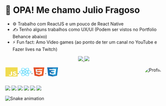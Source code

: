 # 👋 OPA! Me chamo Julio Fragoso


- ⚙️ Trabalho com ReactJS e um pouco de React Native
- ✍️ Tenho alguns trabalhos como UX/UI (Podem ser vistos no Portfolio Behance abaixo)
- ⚡ Fun fact: Amo Video games (ao ponto de ter um canal no YouTube e Fazer lives na Twitch)

<div align="center">
  <a href="https://github.com/juliofragoso">
  <img height="160em" src="https://github-readme-stats.vercel.app/api?username=juliofragoso&show_icons=true&theme=ocean_dark&include_all_commits=true&count_private=true"/>
  <img height="160em" src="https://github-readme-stats.vercel.app/api/top-langs/?username=juliofragoso&layout=compact&langs_count=7&theme=ocean_dark"/>
</div>
  
 <div style="display: inline_block"><br>
  <img align="center" alt="JS" height="30" width="40" src="https://raw.githubusercontent.com/devicons/devicon/master/icons/javascript/javascript-plain.svg">
  <img align="center" alt="React" height="30" width="40" src="https://raw.githubusercontent.com/devicons/devicon/master/icons/react/react-original.svg">
  <img align="center" alt="HTML" height="30" width="40" src="https://raw.githubusercontent.com/devicons/devicon/master/icons/html5/html5-original.svg">
  <img align="center" alt="CSS" height="30" width="40" src="https://raw.githubusercontent.com/devicons/devicon/master/icons/css3/css3-original.svg">
  <img align="right" alt="Profile" height="150" style="border-radius:50px;" src="https://static-cdn.jtvnw.net/jtv_user_pictures/19165cee-92c7-443a-8785-458fba663111-profile_image-300x300.png">
</div>
  
  ##
  
<div>
  <a href="https://www.behance.net/juliofragoso" target="_blank"><img src="https://img.shields.io/badge/-Behance-blue?style=for-the-badge&logo=behance&logoColor=white" target="_blank"></a>
  <a href="https://www.youtube.com/doispracima" target="_blank"><img src="https://img.shields.io/badge/YouTube-FF0000?style=for-the-badge&logo=youtube&logoColor=white" target="_blank"></a>
  <a href="https://instagram.com/juliofragoso" target="_blank"><img src="https://img.shields.io/badge/-Instagram-%23E4405F?style=for-the-badge&logo=instagram&logoColor=white" target="_blank"></a>
 	<a href="https://www.twitch.tv/juliofragoso" target="_blank"><img src="https://img.shields.io/badge/Twitch-9146FF?style=for-the-badge&logo=twitch&logoColor=white" target="_blank"></a>
  <a href = "mailto:jcfragoso@gmail.com"><img src="https://img.shields.io/badge/-Gmail-%23333?style=for-the-badge&logo=gmail&logoColor=white" target="_blank"></a>
  <a href="https://www.linkedin.com/juliofragoso" target="_blank"><img src="https://img.shields.io/badge/-LinkedIn-%230077B5?style=for-the-badge&logo=linkedin&logoColor=white" target="_blank"></a>
  
 
  ![Snake animation](https://github.com/juliofragoso/juliofragoso/blob/output/github-contribution-grid-snake.svg)
 
</div>
